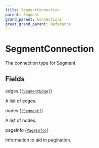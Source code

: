 ```yaml
---
title: SegmentConnection
parent: Segment
grand_parent: Connections
great_grand_parent: Reference
---
```


# SegmentConnection

The connection type for Segment.

## Fields

<div class="field-entry ">
  <span id="edges" class="field-name anchored">edges (<code><a href="/docs/reference/connection_type/segment/segment_edge">[SegmentEdge]</a></code>)</span>

  <div class="description-wrapper">
   <p>A list of edges.</p>

  </div>
</div>

<div class="field-entry ">
  <span id="nodes" class="field-name anchored">nodes (<code><a href="/docs/reference/object/segment">[Segment]</a></code>)</span>

  <div class="description-wrapper">
   <p>A list of nodes.</p>

  </div>
</div>

<div class="field-entry ">
  <span id="page_info" class="field-name anchored">pageInfo (<code><a href="/docs/reference/object/page_info">PageInfo!</a></code>)</span>

  <div class="description-wrapper">
   <p>Information to aid in pagination.</p>

  </div>
</div>

